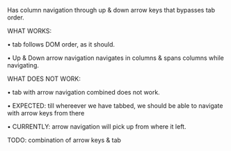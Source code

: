 Has column navigation through up & down arrow keys that bypasses tab order.

WHAT WORKS:

• tab follows DOM order, as it should.

• Up & Down arrow navigation navigates in columns & spans columns while navigating.


WHAT DOES NOT WORK:

• tab with arrow navigation combined does not work.

• EXPECTED: till whereever we have tabbed, we should be able to navigate with arrow keys from there

• CURRENTLY: arrow navigation will pick up from where it left.



TODO: combination of arrow keys & tab
